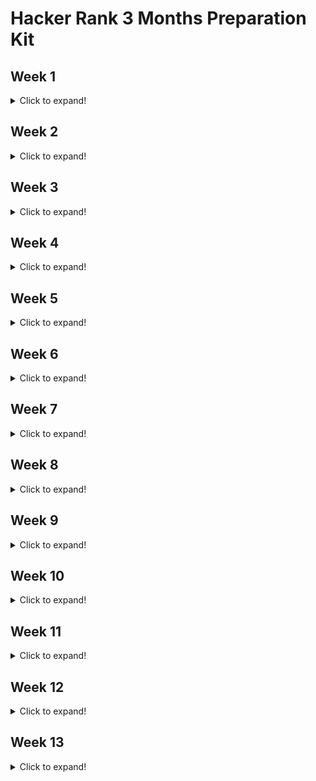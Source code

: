 # Hacker Rank 3 Months Preparation Kit

## Week 1

<details>
  <summary>Click to expand!</summary>
  
  ### 1. ~~[x] [Day 1](https://github.com/AhmedKhaled590/HackerRankPrepKit/blob/master/week1/mini-maxSum.js)~~
  ### 2. ~~[x] [Day 2](https://github.com/AhmedKhaled590/HackerRankPrepKit/blob/master/week1/plusMinus.js)~~
  ### 3. ~~[x] [Day 3](https://github.com/AhmedKhaled590/HackerRankPrepKit/blob/master/week1/timeConversion.js)~~
  ### 4. ~~[x] [Day 4](https://github.com/AhmedKhaled590/HackerRankPrepKit/blob/master/week1/breakingTheRecords.js)~~
  ### 5. ~~[x] [Day 5](https://github.com/AhmedKhaled590/HackerRankPrepKit/blob/master/week1/camelCase4.js)~~
  ### 6. ~~[x] [Day 6](https://github.com/AhmedKhaled590/HackerRankPrepKit/blob/master/week1/divisibleSumPairs.js)~~
  ### 7. ~~[x] [Day 7](https://github.com/AhmedKhaled590/HackerRankPrepKit/blob/master/week1/sparseArray.js)~~
</details>

## Week 2

<details>
  <summary>Click to expand!</summary>
  
  ### 1. ~~[x] [Day 1](https://github.com/AhmedKhaled590/HackerRankPrepKit/blob/master/week2/lonelyInteger.js)~~
  ### 2. ~~[x] [Day 2](https://github.com/AhmedKhaled590/HackerRankPrepKit/blob/master/week2/gradingStudents.js)~~
  ### 3. ~~[x] [Day 3](https://github.com/AhmedKhaled590/HackerRankPrepKit/blob/master/week2/flibbingBits.js)~~
  ### 4. ~~[x] [Day 4]()~~
  ### 5. ~~[x] [Day 5]()~~
  ### 6. ~~[x] [Day 6]()~~
  ### 7. ~~[x] [Day 7]()~~
</details>

## Week 3

<details>
  <summary>Click to expand!</summary>
  
  ### 1. ~~[x] [Day 1]()~~
  ### 2. ~~[x] [Day 2]()~~
  ### 3. ~~[x] [Day 3]()~~
  ### 4. ~~[x] [Day 4]()~~
  ### 5. ~~[x] [Day 5]()~~
  ### 6. ~~[x] [Day 6]()~~
  ### 7. ~~[x] [Day 7]()~~
</details>

## Week 4

<details>
  <summary>Click to expand!</summary>
  
  ### 1. ~~[x] [Day 1]()~~
  ### 2. ~~[x] [Day 2]()~~
  ### 3. ~~[x] [Day 3]()~~
  ### 4. [] [Day 4]()
  ### 5. ~~[x] [Day 5]()~~
  ### 6. ~~[x] [Day 6]()~~
  ### 7. ~~[x] [Day 7]()~~
</details>

## Week 5

<details>
  <summary>Click to expand!</summary>
  
  ### 1. [] [Day 1]()
  ### 2. [] [Day 2]()
  ### 3. [] [Day 3]()
  ### 4. [] [Day 4]()
  ### 5. [] [Day 5]()
  ### 6. [] [Day 6]()
  ### 7. [] [Day 7]()
</details>

## Week 6

<details>
  <summary>Click to expand!</summary>
  
  ### 1. [] [Day 1]()
  ### 2. [] [Day 2]()
  ### 3. [] [Day 3]()
  ### 4. [] [Day 4]()
  ### 5. [] [Day 5]()
  ### 6. [] [Day 6]()
  ### 7. [] [Day 7]()
</details>

## Week 7

<details>
  <summary>Click to expand!</summary>
  
  ### 1. [] [Day 1]()
  ### 2. [] [Day 2]()
  ### 3. [] [Day 3]()
  ### 4. [] [Day 4]()
  ### 5. [] [Day 5]()
  ### 6. [] [Day 6]()
  ### 7. [] [Day 7]()
</details>

## Week 8

<details>
  <summary>Click to expand!</summary>
  
  ### 1. [] [Day 1]()
  ### 2. [] [Day 2]()
  ### 3. [] [Day 3]()
  ### 4. [] [Day 4]()
  ### 5. [] [Day 5]()
  ### 6. [] [Day 6]()
  ### 7. [] [Day 7]()
</details>

## Week 9

<details>
  <summary>Click to expand!</summary>
  
  ### 1. [] [Day 1]()
  ### 2. [] [Day 2]()
  ### 3. [] [Day 3]()
  ### 4. [] [Day 4]()
  ### 5. [] [Day 5]()
  ### 6. [] [Day 6]()
  ### 7. [] [Day 7]()
</details>

## Week 10

<details>
  <summary>Click to expand!</summary>
  
  ### 1. [] [Day 1]()
  ### 2. [] [Day 2]()
  ### 3. [] [Day 3]()
  ### 4. [] [Day 4]()
  ### 5. [] [Day 5]()
  ### 6. [] [Day 6]()
  ### 7. [] [Day 7]()
</details>

## Week 11

<details>
  <summary>Click to expand!</summary>
  
  ### 1. [] [Day 1]()
  ### 2. [] [Day 2]()
  ### 3. [] [Day 3]()
  ### 4. [] [Day 4]()
  ### 5. [] [Day 5]()
  ### 6. [] [Day 6]()
  ### 7. [] [Day 7]()
</details>

## Week 12

<details>
  <summary>Click to expand!</summary>
  
  ### 1. [] [Day 1]()
  ### 2. [] [Day 2]()
  ### 3. [] [Day 3]()
  ### 4. [] [Day 4]()
  ### 5. [] [Day 5]()
  ### 6. [] [Day 6]()
  ### 7. [] [Day 7]()
</details>

## Week 13

<details>
  <summary>Click to expand!</summary>
  
  ### 1. [] [Day 1]()
  ### 2. [] [Day 2]()
  ### 3. [] [Day 3]()
  ### 4. [] [Day 4]()
  ### 5. [] [Day 5]()
  ### 6. [] [Day 6]()
  ### 7. [] [Day 7]()
</details>
